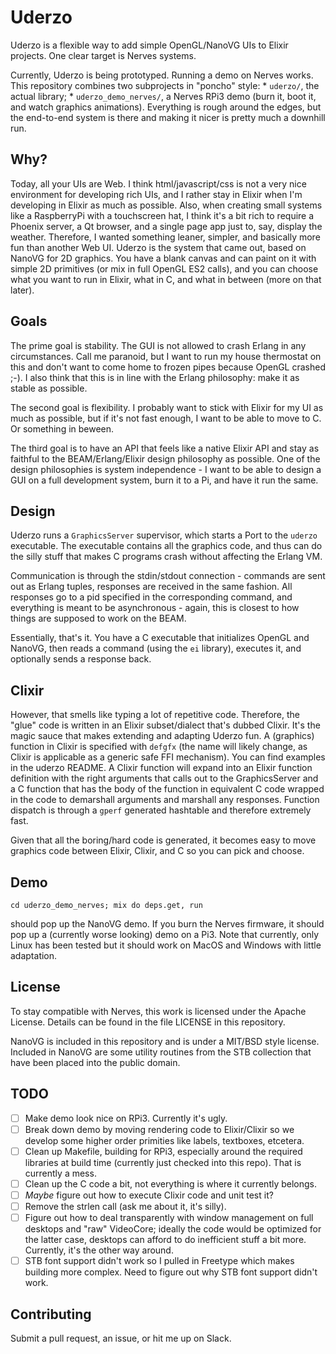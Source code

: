 # Uderzo

Uderzo is a flexible way to add simple OpenGL/NanoVG UIs to Elixir
projects. One clear target is Nerves systems.

Currently, Uderzo is being prototyped. Running a demo on Nerves
works. This repository combines two subprojects in "poncho" style: *
`uderzo/`, the actual library; * `uderzo_demo_nerves/`, a Nerves RPi3
demo (burn it, boot it, and watch graphics animations).  Everything is
rough around the edges, but the end-to-end system is there and making
it nicer is pretty much a downhill run.

## Why?

Today, all your UIs are Web. I think html/javascript/css is not a very
nice environment for developing rich UIs, and I rather stay in Elixir
when I'm developing in Elixir as much as possible. Also, when creating
small systems like a RaspberryPi with a touchscreen hat, I think it's a
bit rich to require a Phoenix server, a Qt browser, and a single page app
just to, say, display the weather. Therefore, I wanted something leaner,
simpler, and basically more fun than another Web UI. Uderzo is the system
that came out, based on NanoVG for 2D graphics. You have a blank canvas
and can paint on it with simple 2D primitives (or mix in full OpenGL ES2
calls), and you can choose what you want to run in Elixir, what in C,
and what in between (more on that later).

## Goals

The prime goal is stability. The GUI is not allowed to crash Erlang
in any circumstances.  Call me paranoid, but I want to run my house
thermostat on this and don't want to come home to frozen pipes because
OpenGL crashed ;-). I also think that this is in line with the Erlang
philosophy: make it as stable as possible.

The second goal is flexibility. I probably want to stick with Elixir
for my UI as much as possible, but if it's not fast enough, I want to
be able to move to C. Or something in beween.

The third goal is to have an API that feels like a native Elixir API
and stay as faithful to the BEAM/Erlang/Elixir design philosophy as
possible. One of the design philosophies is system independence - I want
to be able to design a GUI on a full development system, burn it to a Pi,
and have it run the same.

## Design

Uderzo runs a `GraphicsServer` supervisor, which starts a Port to the
`uderzo` executable. The executable contains all the graphics code,
and thus can do the silly stuff that makes C programs crash without
affecting the Erlang VM.

Communication is through the stdin/stdout connection - commands are sent
out as Erlang tuples, responses are received in the same fashion. All
responses go to a pid specified in the corresponding command, and
everything is meant to be asynchronous - again, this is closest to how
things are supposed to work on the BEAM.

Essentially, that's it. You have a C executable that initializes OpenGL
and NanoVG, then reads a command (using the `ei` library), executes it, 
and optionally sends a response back. 

## Clixir

However, that smells like typing a lot of repetitive code. Therefore, the
"glue" code is written in an Elixir subset/dialect that's dubbed Clixir. It's
the magic sauce that makes extending and adapting Uderzo fun. A (graphics) function
in Clixir is specified with `defgfx` (the name will likely change, as Clixir is 
applicable as a generic safe FFI mechanism). You can find examples in the uderzo
README. A Clixir function will expand into an Elixir function definition with the right
arguments that calls out to the GraphicsServer and a C function that has the body of 
the function in equivalent C code wrapped in the code to demarshall arguments and 
marshall any responses. Function dispatch is through a `gperf` generated hashtable
and therefore extremely fast.

Given that all the boring/hard code is generated, it becomes easy to move graphics
code between Elixir, Clixir, and C so you can pick and choose. 

## Demo

`cd uderzo_demo_nerves; mix do deps.get, run`

should pop up the NanoVG demo. If you burn the Nerves firmware, it should pop up a
(currently worse looking) demo on a Pi3. Note that currently, only Linux has been 
tested but it should work on MacOS and Windows with little adaptation. 

## License

To stay compatible with Nerves, this work is licensed under the Apache License. Details
can be found in the file LICENSE in this repository.

NanoVG is included in this repository and is under a MIT/BSD style license. Included in
NanoVG are some utility routines from the STB collection that have been placed into the
public domain.

## TODO

* [ ] Make demo look nice on RPi3. Currently it's ugly.
* [ ] Break down demo by moving rendering code to Elixir/Clixir so we develop some
      higher order primities like labels, textboxes, etcetera.
* [ ] Clean up Makefile, building for RPi3, especially around the required libraries
      at build time (currently just checked into this repo). That is currently a mess.
* [ ] Clean up the C code a bit, not everything is where it currently belongs.
* [ ] _Maybe_ figure out how to execute Clixir code and unit test it?
* [ ] Remove the strlen call (ask me about it, it's silly).
* [ ] Figure out how to deal transparently with window management on full desktops and
      "raw" VideoCore; ideally the code would be optimized for the latter case, desktops
      can afford to do inefficient stuff a bit more. Currently, it's the other way around. 
* [ ] STB font support didn't work so I pulled in Freetype which makes building more complex.
      Need to figure out why STB font support didn't work. 

## Contributing

Submit a pull request, an issue, or hit me up on Slack. 
